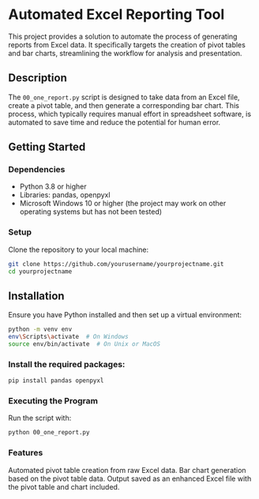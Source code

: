 # Automated Excel Reporting Tool

This project provides a solution to automate the process of generating reports from Excel data. It specifically targets the creation of pivot tables and bar charts, streamlining the workflow for analysis and presentation.

## Description

The `00_one_report.py` script is designed to take data from an Excel file, create a pivot table, and then generate a corresponding bar chart. This process, which typically requires manual effort in spreadsheet software, is automated to save time and reduce the potential for human error.

## Getting Started

### Dependencies

- Python 3.8 or higher
- Libraries: pandas, openpyxl
- Microsoft Windows 10 or higher (the project may work on other operating systems but has not been tested)

### Setup

Clone the repository to your local machine:

```bash
git clone https://github.com/yourusername/yourprojectname.git
cd yourprojectname
```

## Installation
Ensure you have Python installed and then set up a virtual environment:

```bash
python -m venv env
env\Scripts\activate  # On Windows
source env/bin/activate  # On Unix or MacOS
```

### Install the required packages:

```bash
pip install pandas openpyxl
```
### Executing the Program
Run the script with:

```bash
python 00_one_report.py
```

### Features
Automated pivot table creation from raw Excel data.
Bar chart generation based on the pivot table data.
Output saved as an enhanced Excel file with the pivot table and chart included.

